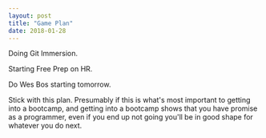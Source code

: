 ```yaml
---
layout: post
title: "Game Plan"
date: 2018-01-28
---
```


Doing Git Immersion.

Starting Free Prep on HR.

Do Wes Bos starting tomorrow.


Stick with this plan. Presumably if this is what's most important to getting into a bootcamp, and getting into a bootcamp shows that you have promise as a programmer, even if you end up not going you'll be in good shape for whatever you do next.